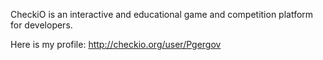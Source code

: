CheckiO is an interactive and educational game and competition platform for developers.

Here is my profile: http://checkio.org/user/Pgergov
